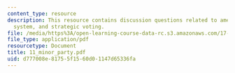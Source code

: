 ```yaml
---
content_type: resource
description: This resource contains discussion questions related to american political
  system, and strategic voting.
file: /media/https%3A/open-learning-course-data-rc.s3.amazonaws.com/17-951-special-graduate-topic-in-political-science-political-behavior-fall-2005/d777008e81755f1560d01147d65336fa_11_minor_party.pdf
file_type: application/pdf
resourcetype: Document
title: 11_minor_party.pdf
uid: d777008e-8175-5f15-60d0-1147d65336fa
---
```

